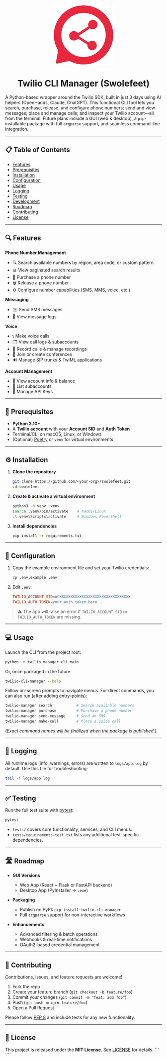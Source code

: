 <p align="center">
  <img src="assets/logo.png" alt="Twilio CLI Manager Logo" width="200" />
</p>

<h1 align="center">Twilio CLI Manager (Swolefeet)</h1>

A Python-based wrapper around the Twilio SDK, built in just 3 days using AI helpers (OpenHands, Claude, ChatGPT). This functional CLI tool lets you search, purchase, release, and configure phone numbers; send and view messages; place and manage calls; and inspect your Twilio account—all from the terminal. Future plans include a GUI (web & desktop), a `pip`-installable package with full `argparse` support, and seamless command-line integration.

---

## 📋 Table of Contents

- [Features](#-features)  
- [Prerequisites](#-prerequisites)  
- [Installation](#-installation)  
- [Configuration](#-configuration)  
- [Usage](#-usage)  
- [Logging](#-logging)  
- [Testing](#-testing)  
- [Development](#-development)  
- [Roadmap](#-roadmap)  
- [Contributing](#-contributing)  
- [License](#-license)  

---

## 🔍 Features

**Phone Number Management**  
- 🔍 Search available numbers by region, area code, or custom pattern  
- 📊 View paginated search results  
- 🛒 Purchase a phone number  
- 🗑 Release a phone number  
- ⚙️ Configure number capabilities (SMS, MMS, voice, etc.)

**Messaging**  
- ✉️ Send SMS messages  
- 📄 View message logs  

**Voice**  
- 📞 Make voice calls  
- 🗂 View call logs & subaccounts  
- 🎤 Record calls & manage recordings  
- 🔗 Join or create conferences  
- 🔊 Manage SIP trunks & TwiML applications  

**Account Management**  
- 👤 View account info & balance  
- 👥 List subaccounts  
- 🔑 Manage API Keys  

---

## 🚀 Prerequisites

- **Python 3.10+**  
- A **Twilio account** with your **Account SID** and **Auth Token**  
- Terminal/CLI on macOS, Linux, or Windows  
- (Optional) [Poetry](https://python-poetry.org/) or `venv` for virtual environments  

---

## ⚙️ Installation

1. **Clone the repository**  
   ```bash
   git clone https://github.com/<your-org>/swolefeet.git
   cd swolefeet
   ```

2. **Create & activate a virtual environment**  
   ```bash
   python3 -m venv .venv
   source .venv/bin/activate    # macOS/Linux
   .\.venv\Scripts\activate     # Windows PowerShell
   ```

3. **Install dependencies**  
   ```bash
   pip install -r requirements.txt
   ```

---

## 🔑 Configuration

1. Copy the example environment file and set your Twilio credentials:  
   ```bash
   cp .env.example .env
   ```
2. Edit `.env`:
   ```ini
   TWILIO_ACCOUNT_SID=ACXXXXXXXXXXXXXXXXXXXXXXXXXXXXXXXX
   TWILIO_AUTH_TOKEN=your_auth_token_here
   ```

> ⚠️ The app will raise an error if `TWILIO_ACCOUNT_SID` or `TWILIO_AUTH_TOKEN` are missing.

---

## 💻 Usage

Launch the CLI from the project root:

```bash
python -m twilio_manager.cli.main
```

Or, once packaged in the future:

```bash
twilio-cli-manager --help
```

Follow on-screen prompts to navigate menus. For direct commands, you can also run (after adding entry-points):

```bash
twilio-manager search           # Search available numbers
twilio-manager purchase         # Purchase a phone number
twilio-manager send-message     # Send an SMS
twilio-manager make-call        # Place a voice call
```

*(Exact command names will be finalized when the package is published.)*

---

## 📝 Logging

All runtime logs (info, warnings, errors) are written to `logs/app.log` by default. Use this file for troubleshooting:

```bash
tail -f logs/app.log
```

---

## ✅ Testing

Run the full test suite with [pytest](https://docs.pytest.org/):

```bash
pytest
```

- `tests/` covers core functionality, services, and CLI menus.  
- `tests/requirements-test.txt` lists any additional test-specific dependencies.

---

## 🛣 Roadmap

- **GUI Versions**  
  - Web App (React + Flask or FastAPI backend)  
  - Desktop App (PyInstaller → `.exe`)

- **Packaging**  
  - Publish on PyPI: `pip install twilio-cli-manager`  
  - Full `argparse` support for non-interactive workflows  

- **Enhancements**  
  - Advanced filtering & batch operations  
  - Webhooks & real-time notifications  
  - OAuth2-based credential management  

---

## 🤝 Contributing

Contributions, issues, and feature requests are welcome!  

1. Fork the repo  
2. Create your feature branch (`git checkout -b feature/foo`)  
3. Commit your changes (`git commit -m "feat: add foo"`)  
4. Push (`git push origin feature/foo`)  
5. Open a Pull Request  

Please follow [PEP 8](https://peps.python.org/pep-0008/) and include tests for any new functionality.

---

## 📄 License

This project is released under the **MIT License**. See [LICENSE](./LICENSE) for details.
``` ````
